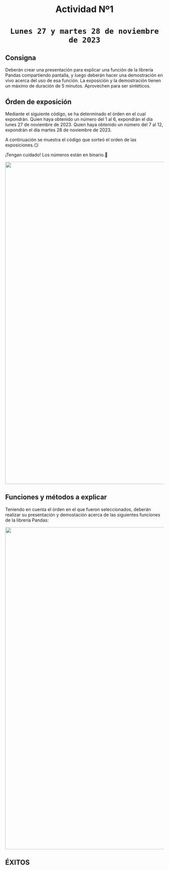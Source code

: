 # <h1 align=center> **Actividad Nº1** </h1>

# <h1 align=center>**`Lunes 27 y martes 28 de noviembre de 2023`**</h1>

## **Consigna**

Deberán crear una presentación para explicar una función de la librería Pandas compartiendo pantalla, y luego deberán hacer una demostración en vivo acerca del uso de esa función.
La exposición y la demostración tienen un máximo de duración de 5 minutos. Aprovechen para ser sintéticos.

## **Órden de exposición**

Mediante el siguiente código, se ha determinado el órden en el cual expondrán.
Quien haya obtenido un número del 1 al 6, expondrán el día lunes 27 de noviembre de 2023.
Quien haya obtenido un número del 7 al 12, expondrán el día martes 28 de noviembre de 2023.

A continuación se muestra el código que sorteó el orden de las exposiciones.:smirk:

¡Tengan cuidado! Los números están en binario.🤯

<p align="center">
<img src="https://github.com/Sanosuke298/DTFT20-SUP-Group2/blob/17e087fd614ad2a56c24ed310895a6a0460eabc3/Actividad%201%20-%20Lunes%2027%20y%20martes%2028%20de%20noviembre%202023/src/Screenshot%202023-11-24%20184507.png"  height=1024>
</p>

## **Funciones y métodos a explicar**

Teniendo en cuenta el órden en el que fueron seleccionados, deberán realizar su presentación y demostación acerca de las siguientes funciones de la librería Pandas:
<p align="center">
<img src="https://github.com/Sanosuke298/DTFT20-SUP-Group2/blob/726aaaf817a94c93f924301d2755e916a954533e/Actividad%201%20-%20Lunes%2027%20y%20martes%2028%20de%20noviembre%202023/src/image.png"  height=1024>
</p>



## **ÉXITOS**
